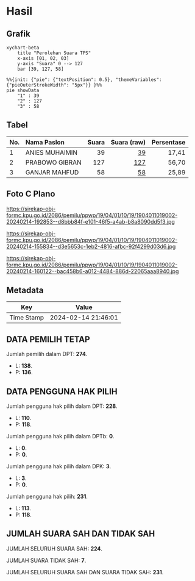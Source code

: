 # Hasil

## Grafik

```mermaid
xychart-beta
    title "Perolehan Suara TPS"
    x-axis [01, 02, 03]
    y-axis "Suara" 0 --> 127
    bar [39, 127, 58]
```

```mermaid
%%{init: {"pie": {"textPosition": 0.5}, "themeVariables": {"pieOuterStrokeWidth": "5px"}} }%%
pie showData
    "1" : 39
    "2" : 127
    "3" : 58
```

## Tabel

| No. | Nama Paslon    | Suara | Suara (raw) | Persentase |
|:--- |:-------------- | -----:| -----------:| ----------:|
| 1   | ANIES MUHAIMIN | 39    | [39][p-1]   | 17,41      |
| 2   | PRABOWO GIBRAN | 127   | [127][p-2]  | 56,70      |
| 3   | GANJAR MAHFUD  | 58    | [58][p-3]   | 25,89      |


[p-1]: https://github.com/gigit-pemilu/pemilu-2024-19-kepulauan-bangka-belitung/blob/main/pilpres/hitung-suara/sub/19-kepulauan-bangka-belitung/sub/04-bangka-tengah/sub/01-koba/sub/1019-simpang-perlang/sub/002-tps/sub/paslon-1.txt
[p-2]: https://github.com/gigit-pemilu/pemilu-2024-19-kepulauan-bangka-belitung/blob/main/pilpres/hitung-suara/sub/19-kepulauan-bangka-belitung/sub/04-bangka-tengah/sub/01-koba/sub/1019-simpang-perlang/sub/002-tps/sub/paslon-2.txt
[p-3]: https://github.com/gigit-pemilu/pemilu-2024-19-kepulauan-bangka-belitung/blob/main/pilpres/hitung-suara/sub/19-kepulauan-bangka-belitung/sub/04-bangka-tengah/sub/01-koba/sub/1019-simpang-perlang/sub/002-tps/sub/paslon-3.txt

## Foto C Plano

https://sirekap-obj-formc.kpu.go.id/2086/pemilu/ppwp/19/04/01/10/19/1904011019002-20240214-192853--d8bbb84f-e101-46f5-a4ab-b8a8090dd5f3.jpg

https://sirekap-obj-formc.kpu.go.id/2086/pemilu/ppwp/19/04/01/10/19/1904011019002-20240214-155834--d3e5653c-1eb2-4816-afbc-92f4299d03d6.jpg

https://sirekap-obj-formc.kpu.go.id/2086/pemilu/ppwp/19/04/01/10/19/1904011019002-20240214-160122--bac458b6-a012-4484-886d-22065aaa8940.jpg


## Metadata

| Key        | Value               |
| ---------- | ------------------- |
| Time Stamp | 2024-02-14 21:46:01 |


## DATA PEMILIH TETAP

Jumlah pemilih dalam DPT: **274**.
 * L: **138**.
 * P: **136**.

## DATA PENGGUNA HAK PILIH

Jumlah pengguna hak pilih dalam DPT: **228**.
 * L: **110**.
 * P: **118**.

Jumlah pengguna hak pilih dalam DPTb: **0**.
 * L: **0**.
 * P: **0**.

Jumlah pengguna hak pilih dalam DPK: **3**.
 * L: **3**.
 * P: **0**.

Jumlah pengguna hak pilih: **231**.
 * L: **113**.
 * P: **118**.

## JUMLAH SUARA SAH DAN TIDAK SAH

JUMLAH SELURUH SUARA SAH: **224**.

JUMLAH SUARA TIDAK SAH: **7**.

JUMLAH SELURUH SUARA SAH DAN SUARA TIDAK SAH: **231**.


